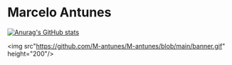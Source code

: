 # Marcelo Antunes


[![Anurag's GitHub stats](https://github-readme-stats.vercel.app/api?username=M-antunes)](https://github.com/anuraghazra/github-readme-stats)


<img src"https://github.com/M-antunes/M-antunes/blob/main/banner.gif" height="200"/>



